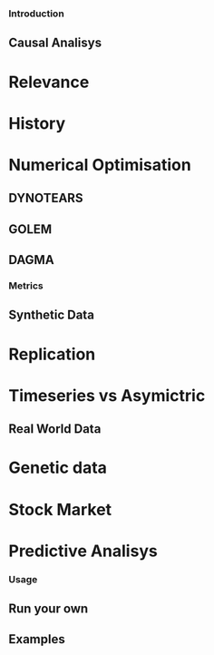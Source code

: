 
### Introduction 

## Causal Analisys

# Relevance 

# History

# Numerical Optimisation

## DYNOTEARS

## GOLEM

## DAGMA

### Metrics

## Synthetic Data

# Replication

# Timeseries vs Asymictric

## Real World Data

# Genetic data

# Stock Market

# Predictive Analisys

### Usage

## Run your own

## Examples 
